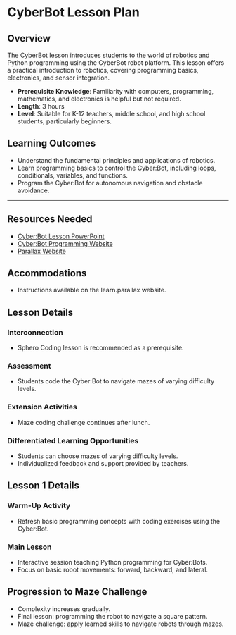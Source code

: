 # CyberBot Lesson Plan

## Overview

The CyberBot lesson introduces students to the world of robotics and Python programming using the CyberBot robot platform. This lesson offers a practical introduction to robotics, covering programming basics, electronics, and sensor integration.

- **Prerequisite Knowledge**: Familiarity with computers, programming, mathematics, and electronics is helpful but not required.
- **Length**: 3 hours
- **Level**: Suitable for K-12 teachers, middle school, and high school students, particularly beginners.


## Learning Outcomes

- Understand the fundamental principles and applications of robotics.
- Learn programming basics to control the Cyber:Bot, including loops, conditionals, variables, and functions.
- Program the Cyber:Bot for autonomous navigation and obstacle avoidance.

---

## Resources Needed

- [Cyber:Bot Lesson PowerPoint](https://docs.google.com/presentation/d/1g4Q-f-4PTPUIbkyFRmsG7871rcZfGfRqosAoU19YpFM/edit?pli=1#slide=id.g22923792643_0_775)
- [Cyber:Bot Programming Website](https://python.microbit.org/v/2)
- [Parallax Website](https://learn.parallax.com/)


## Accommodations

- Instructions available on the learn.parallax website.

## Lesson Details

### Interconnection

- Sphero Coding lesson is recommended as a prerequisite.

### Assessment

- Students code the Cyber:Bot to navigate mazes of varying difficulty levels.

### Extension Activities

- Maze coding challenge continues after lunch.

### Differentiated Learning Opportunities

- Students can choose mazes of varying difficulty levels.
- Individualized feedback and support provided by teachers.

## Lesson 1 Details

### Warm-Up Activity

- Refresh basic programming concepts with coding exercises using the Cyber:Bot.

### Main Lesson

- Interactive session teaching Python programming for Cyber:Bots.
- Focus on basic robot movements: forward, backward, and lateral.

## Progression to Maze Challenge

- Complexity increases gradually.
- Final lesson: programming the robot to navigate a square pattern.
- Maze challenge: apply learned skills to navigate robots through mazes.



